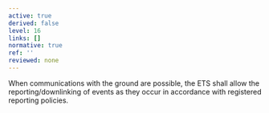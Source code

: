 ```yaml
---
active: true
derived: false
level: 16
links: []
normative: true
ref: ''
reviewed: none
---
```


When communications with the ground are possible, the ETS shall allow the reporting/downlinking of events as they occur in accordance with registered reporting policies.

